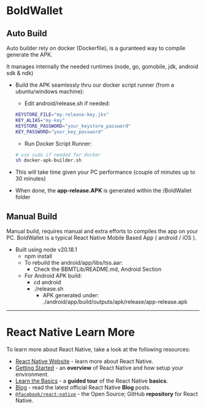 # BoldWallet

## Auto Build
Auto builder rely on docker (Dockerfile), is a guranteed way to compile generate the APK.

It manages internally the needed runtimes (node, go, gomobile, jdk, android sdk & ndk)
- Build the APK seamlessly thru our docker script runner (from a ubuntu/windows machine):
    - Edit android/release.sh if needed:
    ```sh
    KEYSTORE_FILE="my-release-key.jks"
    KEY_ALIAS="my-key"
    KEYSTORE_PASSWORD="your_keystore_password"
    KEY_PASSWORD="your_key_password"
    ```
    - Run Docker Script Runner:
    ```sh
    # use sudo if needed for docker
    sh docker-apk-builder.sh
    ```

- This will take time given your PC performance (couple of minutes up to 30 minutes)

- When done, the **app-release.APK** is generated within the /BoldWallet folder


## Manual Build
Manual build, requires manual and extra efforts to compiles the app on your PC.
BoldWallet is a typical React Native Mobile Based App ( android / iOS ).
- Built using node v20.18.1
  - npm install
  - To rebuild the android/app/libs/tss.aar:
    - Check the BBMTLib/README.md, Android Section
  - For Android APK build:
    - cd android
    - ./release.sh
        - APK generated under:
            ./android/app/build/outputs/apk/release/app-release.apk 


----

# React Native Learn More

To learn more about React Native, take a look at the following resources:

- [React Native Website](https://reactnative.dev) - learn more about React Native.
- [Getting Started](https://reactnative.dev/docs/environment-setup) - an **overview** of React Native and how setup your environment.
- [Learn the Basics](https://reactnative.dev/docs/getting-started) - a **guided tour** of the React Native **basics**.
- [Blog](https://reactnative.dev/blog) - read the latest official React Native **Blog** posts.
- [`@facebook/react-native`](https://github.com/facebook/react-native) - the Open Source; GitHub **repository** for React Native.
